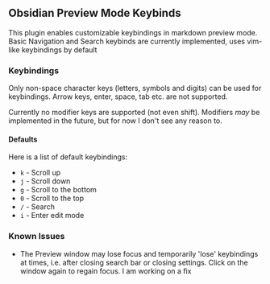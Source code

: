 ## Obsidian Preview Mode Keybinds

This plugin enables customizable keybindings in markdown preview mode. Basic Navigation and Search keybinds are currently implemented, uses vim-like keybindings by default

### Keybindings

Only non-space character keys (letters, symbols and digits) can be used for keybindings. Arrow keys, enter, space, tab etc. are not supported.

Currently no modifier keys are supported (not even shift). Modifiers *may* be implemented in the future, but for now I don't see any reason to.



#### Defaults

Here is a list of default keybindings:

- `k` - Scroll up
- `j` - Scroll down
- `g` - Scroll to the bottom
- `0` - Scroll to the top
- `/` - Search
- `i` - Enter edit mode

### Known Issues

- The Preview window may lose focus and temporarily 'lose' keybindings at times, i.e. after closing search bar or closing settings. Click on the window again to regain focus. I am working on a fix
